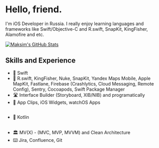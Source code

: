 # Hello, friend.
I'm iOS Developer in Russia. I really enjoy learning languages and frameworks like Swift/Objective-C and R.swift, SnapKit, KingFisher, Alamofire and etc.

<a href="https://github.com/maksimgromov/maksimvm">
  <img align="center" src="https://github-readme-stats.vercel.app/api?username=maksimvm&show_icons=true&line_height=27&count_private=true&title_color=ffffff&text_color=c9cacc&icon_color=2bbc8a&bg_color=1d1f21" alt="Maksim's GitHub Stats" />
</a>


## Skills and Experience
* 📱 Swift
* 🍮 R.swift, KingFisher, Nuke, SnapKit, Yandex Maps Mobile, Apple MapKit, Fastlane, Firebase (Crashlytics, Cloud Messaging, Remote Config), Sentry, Cocoapods, Swift Package Manager
* 🛣 Interface Builder (Storyboard, XIB/NIB) and programatically
* 🍏 App Clips, iOS Widgets, watchOS Apps
##
* 🤖 Kotlin
##
* 🏛 MV(X) - (MVC, MVP, MVVM) and Clean Architecture
* ⌨️ Jira, Confluence, Git

